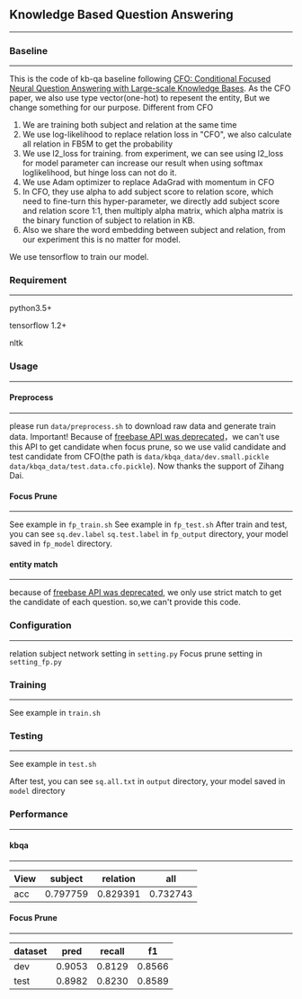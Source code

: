## Knowledge Based Question Answering

---

### Baseline
---
This is the code of kb-qa baseline following [CFO: Conditional Focused Neural Question Answering with Large-scale Knowledge Bases](https://arxiv.org/pdf/1606.01994.pdf). As the CFO paper, we also use type vector(one-hot) to repesent the entity, But we change something for our purpose.
Different from CFO
1. We are training both subject and relation at the same time 
2. We use log-likelihood to replace relation loss in "CFO", we also calculate all relation in FB5M to get the probability
3. We use l2_loss for training. from experiment, we can see using l2_loss for model parameter can increase our result when using softmax loglikelihood, but hinge loss can not do it.
4. We use Adam optimizer to replace AdaGrad with momentum in CFO
5. In CFO, they use alpha to add subject score to relation score, which need to fine-turn this hyper-parameter, we directly add subject score and relation score 1:1, then multiply alpha matrix, which alpha matrix is the binary function of subject to relation in KB. 
6. Also we share the word embedding between subject and relation, from our experiment this is no matter for model.

We use tensorflow to train our model.
### Requirement

---

python3.5+

tensorflow 1.2+

nltk



### Usage

---

#### Preprocess

---
please run `data/preprocess.sh` to download raw data and generate train data.
Important! Because of [freebase API was deprecated](https://developers.google.com/freebase/)，we can't use this API to get candidate when focus prune, so we use valid candidate and test candidate from CFO(the path is `data/kbqa_data/dev.small.pickle data/kbqa_data/test.data.cfo.pickle`). Now thanks the support of Zihang Dai. 

#### Focus Prune

---

See example in `fp_train.sh`
See example in `fp_test.sh`
After train and test, you can see `sq.dev.label` `sq.test.label` in `fp_output` directory, your model saved in `fp_model` directory.
#### entity match

---

because of [freebase API was deprecated](https://developers.google.com/freebase/), we only use strict match to get the candidate of each question. so,we can't provide this code.

### Configuration
---
relation subject network setting in `setting.py`
Focus prune setting in `setting_fp.py`

### Training

---
See example in `train.sh`

### Testing
---
See example in `test.sh`

After test, you can see `sq.all.txt` in `output` directory, your model saved in `model` directory

### Performance
---

#### kbqa

---

View |subject | relation | all
 --- | --- | --- |---
acc| 0.797759 | 0.829391 | 0.732743

#### Focus Prune

---

dataset | pred|recall|f1
---| --- | ---| ---|
dev| 0.9053|0.8129|0.8566
test |0.8982|0.8230|0.8589

